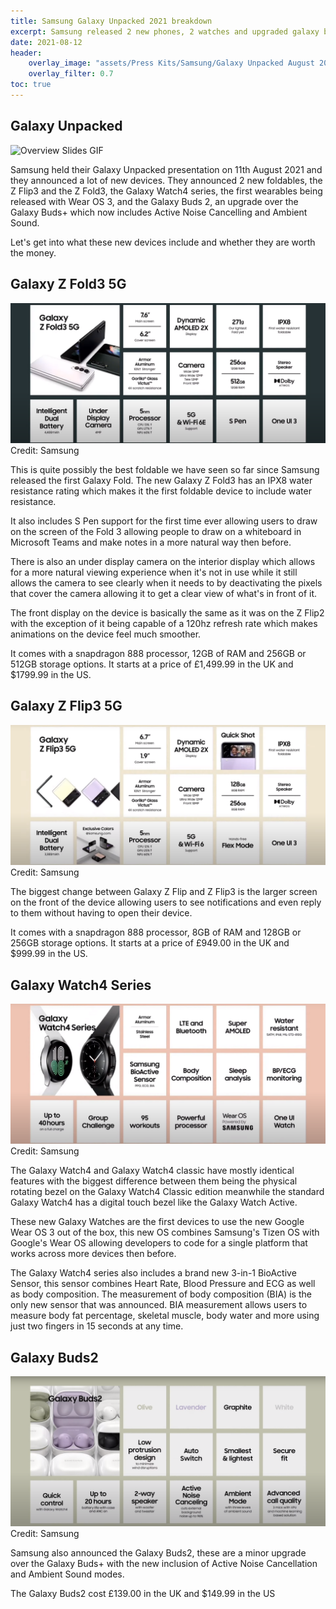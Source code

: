 ```yaml
---
title: Samsung Galaxy Unpacked 2021 breakdown
excerpt: Samsung released 2 new phones, 2 watches and upgraded galaxy buds
date: 2021-08-12
header:
    overlay_image: "assets/Press Kits/Samsung/Galaxy Unpacked August 2021/Galaxy_Z_Fold3,_Z_Flip3_Main_KV(5G).jpg"
    overlay_filter: 0.7
toc: true
---
```


## Galaxy Unpacked
![Overview Slides GIF](/assets/gifs/Samsung/GalaxyUnpackedAugust2021Overview.GIF)

Samsung held their Galaxy Unpacked presentation on 11th August 2021 and they announced a lot of new devices. They announced 2 new foldables, the Z Flip3 and the Z Fold3, the Galaxy Watch4 series, the first wearables being released with Wear OS 3, and the Galaxy Buds 2, an upgrade over the Galaxy Buds+ which now includes Active Noise Cancelling and Ambient Sound.

Let's get into what these new devices include and whether they are worth the money.

## Galaxy Z Fold3 5G
![Galaxy Z Fold4 Overview](/assets/images/Samsung/ZFold3Overview.png)
Credit: Samsung

This is quite possibly the best foldable we have seen so far since Samsung released the first Galaxy Fold. The new Galaxy Z Fold3 has an IPX8 water resistance rating which makes it the first foldable device to include water resistance.

It also includes S Pen support for the first time ever allowing users to draw on the screen of the Fold 3 allowing people to draw on a whiteboard in Microsoft Teams and make notes in a more natural way then before.

There is also an under display camera on the interior display which allows for a more natural viewing experience when it's not in use while it still allows the camera to see clearly when it needs to by deactivating the pixels that cover the camera allowing it to get a clear view of what's in front of it.

The front display on the device is basically the same as it was on the Z Flip2 with the exception of it being capable of a 120hz refresh rate which makes animations on the device feel much smoother.

It comes with a snapdragon 888 processor, 12GB of RAM and 256GB or 512GB storage options. It starts at a price of £1,499.99 in the UK and $1799.99 in the US.

## Galaxy Z Flip3 5G
![Galaxy Z Flip3 5G](/assets/images/Samsung/ZFlip3Overview.png)
Credit: Samsung

The biggest change between Galaxy Z Flip and Z Flip3 is the larger screen on the front of the device allowing users to see notifications and even reply to them without having to open their device.

It comes with a snapdragon 888 processor, 8GB of RAM and 128GB or 256GB storage options. It starts at a price of £949.00 in the UK and $999.99 in the US.

## Galaxy Watch4 Series
![Galaxy Watch4 Overview](/assets/images/Samsung/GalaxyWatch4Overview.png)
Credit: Samsung

The Galaxy Watch4 and Galaxy Watch4 classic have mostly identical features with the biggest difference between them being the physical rotating bezel on the Galaxy Watch4 Classic edition meanwhile the standard Galaxy Watch4 has a digital touch bezel like the Galaxy Watch Active.

These new Galaxy Watches are the first devices to use the new Google Wear OS 3 out of the box, this new OS combines Samsung's Tizen OS with Google's Wear OS allowing developers to code for a single platform that works across more devices then before.

The Galaxy Watch4 series also includes a brand new 3-in-1 BioActive Sensor, this sensor combines Heart Rate, Blood Pressure and ECG as well as body composition. The measurement of body composition (BIA) is the only new sensor that was announced. BIA measurement allows users to measure body fat percentage, skeletal muscle, body water and more using just two fingers in 15 seconds at any time.

## Galaxy Buds2
![Galaxy Buds2 Overview](/assets/images/Samsung/GalaxyBuds2Overview.png)
Credit: Samsung

Samsung also announced the Galaxy Buds2, these are a minor upgrade over the Galaxy Buds+ with the new inclusion of Active Noise Cancellation and Ambient Sound modes. 

The Galaxy Buds2 cost £139.00 in the UK and $149.99 in the US

